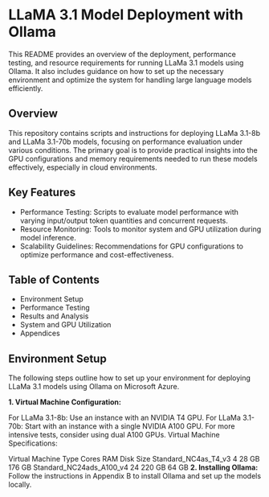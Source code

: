 # LLaMA 3.1 Model Deployment with Ollama

This README provides an overview of the deployment, performance testing, and resource requirements for running LLaMa 3.1 models using Ollama. It also includes guidance on how to set up the necessary environment and optimize the system for handling large language models efficiently.

## Overview
This repository contains scripts and instructions for deploying LLaMa 3.1-8b and LLaMa 3.1-70b models, focusing on performance evaluation under various conditions. The primary goal is to provide practical insights into the GPU configurations and memory requirements needed to run these models effectively, especially in cloud environments.

## Key Features
- Performance Testing: Scripts to evaluate model performance with varying input/output token quantities and concurrent requests.
- Resource Monitoring: Tools to monitor system and GPU utilization during model inference.
- Scalability Guidelines: Recommendations for GPU configurations to optimize performance and cost-effectiveness.

## Table of Contents
- Environment Setup
- Performance Testing
- Results and Analysis
- System and GPU Utilization
- Appendices

## Environment Setup
The following steps outline how to set up your environment for deploying LLaMa 3.1 models using Ollama on Microsoft Azure.

**1. Virtual Machine Configuration:**

For LLaMa 3.1-8b: Use an instance with an NVIDIA T4 GPU.
For LLaMa 3.1-70b: Start with an instance with a single NVIDIA A100 GPU. For more intensive tests, consider using dual A100 GPUs.
Virtual Machine Specifications:

Virtual Machine Type	Cores	RAM	Disk Size
Standard_NC4as_T4_v3	4	28 GB	176 GB
Standard_NC24ads_A100_v4	24	220 GB	64 GB
**2. Installing Ollama:** Follow the instructions in Appendix B to install Ollama and set up the models locally.

